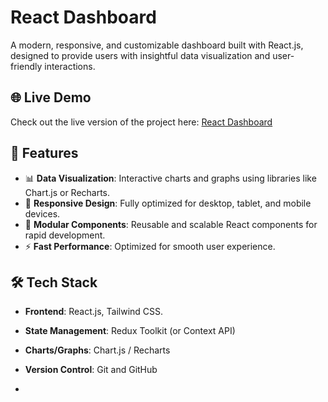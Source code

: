 # React Dashboard
A modern, responsive, and customizable dashboard built with React.js, designed to provide users with insightful data visualization and user-friendly interactions.

## 🌐 Live Demo

Check out the live version of the project here: [React Dashboard](https://dashboard-gamma-liard.vercel.app/)


## 🚀 Features

- 📊 **Data Visualization**: Interactive charts and graphs using libraries like Chart.js or Recharts.
- 📱 **Responsive Design**: Fully optimized for desktop, tablet, and mobile devices.
- 🧩 **Modular Components**: Reusable and scalable React components for rapid development.
- ⚡ **Fast Performance**: Optimized for smooth user experience.

## 🛠️ Tech Stack

- **Frontend**: React.js, Tailwind CSS.
- **State Management**: Redux Toolkit (or Context API)
- **Charts/Graphs**: Chart.js / Recharts
- **Version Control**: Git and GitHub

- 

